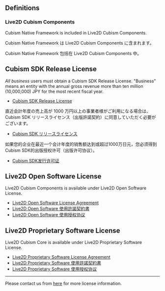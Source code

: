 ## Definitions

### Live2D Cubism Components

Cubism Native Framework is included in Live2D Cubism Components.

Cubism Native Framework は Live2D Cubism Components に含まれます。

Cubism Native Framework 包括在 Live2D Cubism Components 中。

## Cubism SDK Release License

*All business* users must obtain a Cubism SDK Release License. "Business" means an entity with the annual gross revenue more than ten million (10,000,000) JPY for the most recent fiscal year.

* [Cubism SDK Release License](https://www.live2d.com/en/download/cubism-sdk/release-license/)

直近会計年度の売上高が 1000 万円以上の事業者様がご利用になる場合は、Cubism SDK リリースライセンス（出版許諾契約）に同意していただく必要がございます。

* [Cubism SDK リリースライセンス](https://www.live2d.com/ja/download/cubism-sdk/release-license/)

如果您的企业在最近一个会计年度的销售额达到或超过1000万日元，您必须得到Cubism SDK的出版授权许可（出版许可协议）。

* [Cubism SDK发行许可证](https://www.live2d.com/zh-CHS/download/cubism-sdk/release-license/)


## Live2D Open Software License

Live2D Cubism Components is available under Live2D Open Software License.

* [Live2D Open Software License Agreement](https://www.live2d.com/eula/live2d-open-software-license-agreement_en.html)
* [Live2D Open Software 使用許諾契約書](https://www.live2d.com/eula/live2d-open-software-license-agreement_jp.html)
* [Live2D Open Software 使用授权协议](https://www.live2d.com/eula/live2d-open-software-license-agreement_cn.html)


## Live2D Proprietary Software License

Live2D Cubism Core is available under Live2D Proprietary Software License.

* [Live2D Proprietary Software License Agreement](https://www.live2d.com/eula/live2d-proprietary-software-license-agreement_en.html)
* [Live2D Proprietary Software 使用許諾契約書](https://www.live2d.com/eula/live2d-proprietary-software-license-agreement_jp.html)
* [Live2D Proprietary Software 使用授权协议](https://www.live2d.com/eula/live2d-proprietary-software-license-agreement_cn.html)


---

Please contact us from [here](https://www.live2d.jp/contact/) for more license information.
